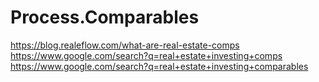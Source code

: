 # Process.Comparables
https://blog.realeflow.com/what-are-real-estate-comps https://www.google.com/search?q=real+estate+investing+comps https://www.google.com/search?q=real+estate+investing+comparables
